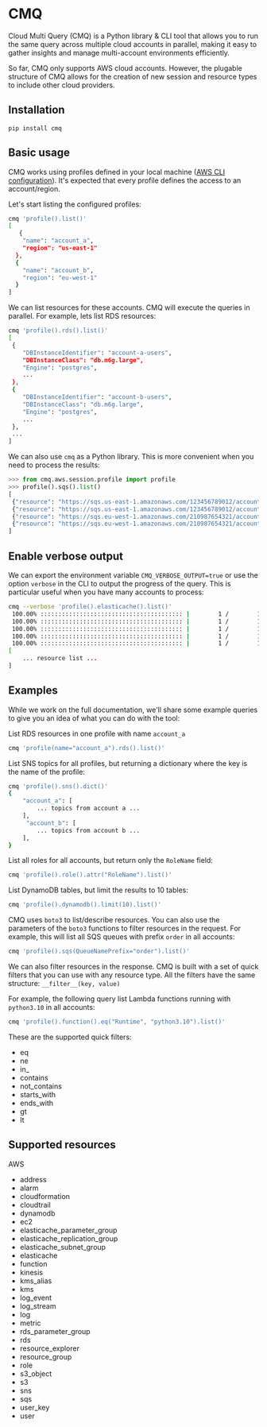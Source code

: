 # CMQ

Cloud Multi Query (CMQ) is a Python library & CLI tool that allows you to run the same query across multiple cloud accounts in parallel, making it easy to gather insights and manage multi-account environments efficiently.

So far, CMQ only supports AWS cloud accounts. However, the plugable structure of CMQ allows for the creation of new session and resource types to include other cloud providers.

## Installation

```
pip install cmq
```

## Basic usage

CMQ works using profiles defined in your local machine ([AWS CLI configuration](https://docs.aws.amazon.com/cli/v1/userguide/cli-configure-files.html)). It's expected that every profile defines the access to an account/region.

Let's start listing the configured profiles:

```bash
cmq 'profile().list()'
[
   {
    "name": "account_a",
    "region": "us-east-1"
  },
  {
    "name": "account_b",
    "region": "eu-west-1"
  }
]
```

We can list resources for these accounts. CMQ will execute the queries in parallel. For example, lets list RDS resources:

```bash
cmq 'profile().rds().list()'
[
 {
    "DBInstanceIdentifier": "account-a-users",
    "DBInstanceClass": "db.m6g.large",
    "Engine": "postgres",
    ...
 },
 {
    "DBInstanceIdentifier": "account-b-users",
    "DBInstanceClass": "db.m6g.large",
    "Engine": "postgres",
    ...
 },
 ...
]
```

We can also use `cmq` as a Python library. This is more convenient when you need to process the results:

```python
>>> from cmq.aws.session.profile import profile
>>> profile().sqs().list()
[
 {"resource": "https://sqs.us-east-1.amazonaws.com/123456789012/account-a-products"},
 {"resource": "https://sqs.us-east-1.amazonaws.com/123456789012/account-a-orders"},
 {"resource": "https://sqs.eu-west-1.amazonaws.com/210987654321/account-b-products"},
 {"resource": "https://sqs.eu-west-1.amazonaws.com/210987654321/account-b-orders"}
]
```

## Enable verbose output

We can export the environment variable `CMQ_VERBOSE_OUTPUT=true` or use the option `verbose` in the CLI to output the progress of the query. This is particular useful when you have many accounts to process:

```bash
cmq --verbose 'profile().elasticache().list()'
 100.00% :::::::::::::::::::::::::::::::::::::::: |        1 /        1 |:  account-dev     elasticache
 100.00% :::::::::::::::::::::::::::::::::::::::: |        1 /        1 |:  account-test    elasticache
 100.00% :::::::::::::::::::::::::::::::::::::::: |        1 /        1 |:  account-prd1    elasticache
 100.00% :::::::::::::::::::::::::::::::::::::::: |        1 /        1 |:  account-prd2    elasticache
 100.00% :::::::::::::::::::::::::::::::::::::::: |        1 /        1 |:  account-prd3    elasticache
[
    ... resource list ...
]
```

## Examples

While we work on the full documentation, we'll share some example queries to give you an idea of what you can do with the tool:

List RDS resources in one profile with name `account_a`
```bash
cmq 'profile(name="account_a").rds().list()'
```

List SNS topics for all profiles, but returning a dictionary where the key is the name of the profile:
```bash
cmq 'profile().sns().dict()'
{
    "account_a": [
        ... topics from account a ...
    ],
     "account_b": [
        ... topics from account b ...
    ],
}
```

List all roles for all accounts, but return only the `RoleName` field:
```bash
cmq 'profile().role().attr("RoleName").list()'
```

List DynamoDB tables, but limit the results to 10 tables:
```bash
cmq 'profile().dynamodb().limit(10).list()'
```

CMQ uses `boto3` to list/describe resources. You can also use the parameters of the `boto3` functions to filter resources in the request. For example, this will list all SQS queues with prefix `order` in all accounts:

```bash
cmq 'profile().sqs(QueueNamePrefix="order").list()'
```

We can also filter resources in the response. CMQ is built with a set of quick filters that you can use with any resource type. All the filters have the same structure: `__filter__(key, value)`

For example, the following query list Lambda functions running with `python3.10` in all accounts:

```bash
cmq 'profile().function().eq("Runtime", "python3.10").list()'
```

These are the supported quick filters:

* eq
* ne
* in_
* contains
* not_contains
* starts_with
* ends_with
* gt
* lt

## Supported resources

AWS
* address
* alarm
* cloudformation
* cloudtrail
* dynamodb
* ec2
* elasticache_parameter_group
* elasticache_replication_group
* elasticache_subnet_group
* elasticache
* function
* kinesis
* kms_alias
* kms
* log_event
* log_stream
* log
* metric
* rds_parameter_group
* rds
* resource_explorer
* resource_group
* role
* s3_object
* s3
* sns
* sqs
* user_key
* user
